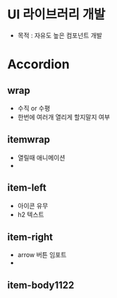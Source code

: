 # UI 라이브러리 개발

- 목적 : 자유도 높은 컴포넌트 개발

# Accordion

## wrap

- 수직 or 수평
- 한번에 여러개 열리게 할지말지 여부

## itemwrap

- 열릴때 애니메이션
-

## item-left

- 아이콘 유무
- h2 텍스트

## item-right

- arrow 버튼 임포트
-

## item-body1122
